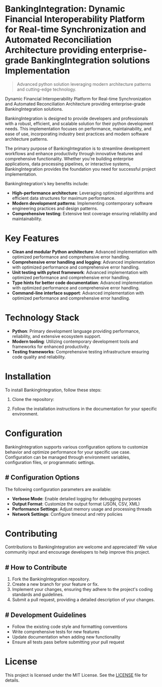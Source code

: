 <!-- fallback_BankingIntegration_20250810010242_65611 -->

# BankingIntegration: Dynamic Financial Interoperability Platform for Real-time Synchronization and Automated Reconciliation Architecture providing enterprise-grade BankingIntegration solutions Implementation
> Advanced python solution leveraging modern architecture patterns and cutting-edge technology.

Dynamic Financial Interoperability Platform for Real-time Synchronization and Automated Reconciliation Architecture providing enterprise-grade BankingIntegration solutions.

BankingIntegration is designed to provide developers and professionals with a robust, efficient, and scalable solution for their python development needs. This implementation focuses on performance, maintainability, and ease of use, incorporating industry best practices and modern software architecture patterns.

The primary purpose of BankingIntegration is to streamline development workflows and enhance productivity through innovative features and comprehensive functionality. Whether you're building enterprise applications, data processing pipelines, or interactive systems, BankingIntegration provides the foundation you need for successful project implementation.

BankingIntegration's key benefits include:

* **High-performance architecture**: Leveraging optimized algorithms and efficient data structures for maximum performance.
* **Modern development patterns**: Implementing contemporary software engineering practices and design patterns.
* **Comprehensive testing**: Extensive test coverage ensuring reliability and maintainability.

# Key Features

* **Clean and modular Python architecture**: Advanced implementation with optimized performance and comprehensive error handling.
* **Comprehensive error handling and logging**: Advanced implementation with optimized performance and comprehensive error handling.
* **Unit testing with pytest framework**: Advanced implementation with optimized performance and comprehensive error handling.
* **Type hints for better code documentation**: Advanced implementation with optimized performance and comprehensive error handling.
* **Command-line interface support**: Advanced implementation with optimized performance and comprehensive error handling.

# Technology Stack

* **Python**: Primary development language providing performance, reliability, and extensive ecosystem support.
* **Modern tooling**: Utilizing contemporary development tools and frameworks for enhanced productivity.
* **Testing frameworks**: Comprehensive testing infrastructure ensuring code quality and reliability.

# Installation

To install BankingIntegration, follow these steps:

1. Clone the repository:


2. Follow the installation instructions in the documentation for your specific environment.

# Configuration

BankingIntegration supports various configuration options to customize behavior and optimize performance for your specific use case. Configuration can be managed through environment variables, configuration files, or programmatic settings.

## # Configuration Options

The following configuration parameters are available:

* **Verbose Mode**: Enable detailed logging for debugging purposes
* **Output Format**: Customize the output format (JSON, CSV, XML)
* **Performance Settings**: Adjust memory usage and processing threads
* **Network Settings**: Configure timeout and retry policies

# Contributing

Contributions to BankingIntegration are welcome and appreciated! We value community input and encourage developers to help improve this project.

## # How to Contribute

1. Fork the BankingIntegration repository.
2. Create a new branch for your feature or fix.
3. Implement your changes, ensuring they adhere to the project's coding standards and guidelines.
4. Submit a pull request, providing a detailed description of your changes.

## # Development Guidelines

* Follow the existing code style and formatting conventions
* Write comprehensive tests for new features
* Update documentation when adding new functionality
* Ensure all tests pass before submitting your pull request

# License

This project is licensed under the MIT License. See the [LICENSE](https://github.com/laurindoisaac/BankingIntegration/blob/main/LICENSE) file for details.

